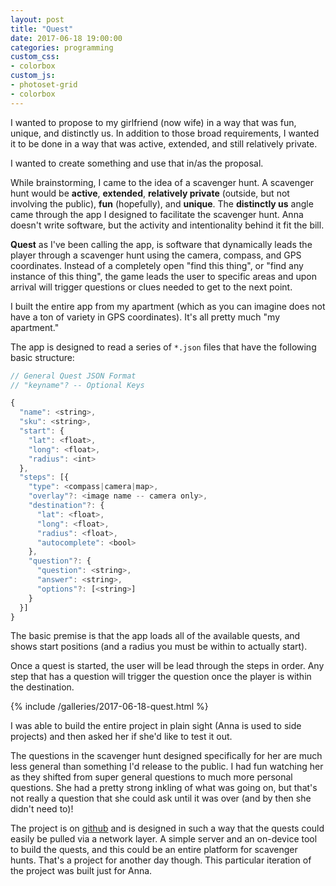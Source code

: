 ```yaml
---
layout: post
title: "Quest"
date: 2017-06-18 19:00:00
categories: programming
custom_css:
- colorbox
custom_js:
- photoset-grid
- colorbox
---
```

I wanted to propose to my girlfriend (now wife) in a way that was fun,
unique, and distinctly us. In addition to those broad requirements, I wanted
it to be done in a way that was active, extended, and still relatively private.

I wanted to create something and use that in/as the proposal.

While brainstorming, I came to the idea of a scavenger hunt. A scavenger hunt
would be **active**,  **extended**, **relatively private** (outside, but not involving
the public), **fun** (hopefully), and **unique**. The **distinctly us** angle
came through the app I designed to facilitate the scavenger hunt. Anna doesn't
write software, but the activity and intentionality behind it fit the bill.

**Quest** as I've been calling the app, is software that dynamically leads the player
through a scavenger hunt using the camera, compass, and GPS coordinates.  Instead of
a completely open "find this thing", or "find any instance of this thing", the game
leads the user to specific areas and upon arrival will trigger questions or clues needed
to get to the next point.

I built the entire app from my apartment (which as you can imagine does not have a ton
of variety in GPS coordinates). It's all pretty much "my apartment."

The app is designed to read a series of `*.json` files that have the following basic
structure:

```js
// General Quest JSON Format
// "keyname"? -- Optional Keys

{
  "name": <string>,
  "sku": <string>,
  "start": {
    "lat": <float>,
    "long": <float>,
    "radius": <int>
  },
  "steps": [{
    "type": <compass|camera|map>,
    "overlay"?: <image name -- camera only>,
    "destination"?: {
      "lat": <float>,
      "long": <float>,
      "radius": <float>,
      "autocomplete": <bool>
    },
    "question"?: {
      "question": <string>,
      "answer": <string>,
      "options"?: [<string>]
    }
  }]
}
```

The basic premise is that the app loads all of the available quests, and shows
start positions (and a radius you must be within to actually start).

Once a quest is started, the user will be lead through the steps in order. Any step
that has a question will trigger the question once the player is within the destination.

{% include /galleries/2017-06-18-quest.html %}

I was able to build the entire project in plain sight (Anna is used to side projects)
and then asked her if she'd like to test it out.

The questions in the scavenger hunt
designed specifically for her are much less general than something I'd release to
the public. I had fun watching her as they shifted from super general questions
to much more personal questions. She had a pretty strong inkling of what was going
on, but that's not really a question that she could ask until it was over (and by
then she didn't need to)!

The project is on [github](https://github.com/Tornquist/Quest) and is designed
in such a way that the quests could easily be pulled via a network layer. A simple
server and an on-device tool to build the quests, and this could be an entire platform
for scavenger hunts. That's a project for another day though. This particular
iteration of the project was built just for Anna.
